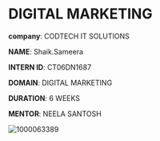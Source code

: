 
# DIGITAL MARKETING 

**company**: CODTECH IT SOLUTIONS

**NAME**: Shaik.Sameera

**INTERN ID**: CT06DN1687

**DOMAIN**: DIGITAL MARKETING 

**DURATION**: 6 WEEKS 

**MENTOR**: NEELA SANTOSH

![1000063389](https://github.com/user-attachments/assets/960b84bf-1008-4276-a14f-05cbf57e8829)
